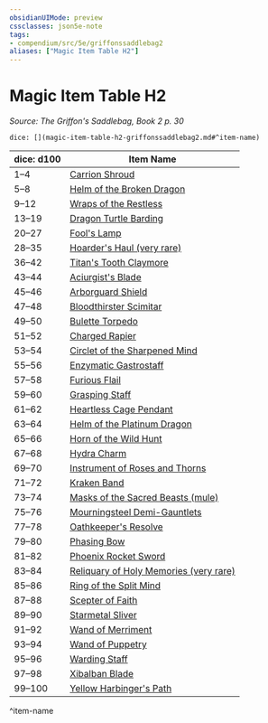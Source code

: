 ```yaml
---
obsidianUIMode: preview
cssclasses: json5e-note
tags:
- compendium/src/5e/griffonssaddlebag2
aliases: ["Magic Item Table H2"]
---
```

# Magic Item Table H2
*Source: The Griffon's Saddlebag, Book 2 p. 30* 

`dice: [](magic-item-table-h2-griffonssaddlebag2.md#^item-name)`

| dice: d100 | Item Name |
|------------|-----------|
| 1–4 | [Carrion Shroud](compendium/items/carrion-shroud-griffonssaddlebag2.md) |
| 5–8 | [Helm of the Broken Dragon](compendium/items/helm-of-the-broken-dragon-griffonssaddlebag2.md) |
| 9–12 | [Wraps of the Restless](compendium/items/wraps-of-the-restless-griffonssaddlebag2.md) |
| 13–19 | [Dragon Turtle Barding](compendium/items/dragon-turtle-barding-griffonssaddlebag2.md) |
| 20–27 | [Fool's Lamp](compendium/items/fools-lamp-griffonssaddlebag2.md) |
| 28–35 | [Hoarder's Haul (very rare)](compendium/items/hoarders-haul-very-rare-griffonssaddlebag2.md) |
| 36–42 | [Titan's Tooth Claymore](compendium/items/titans-tooth-claymore-griffonssaddlebag2.md) |
| 43–44 | [Aciurgist's Blade](compendium/items/aciurgists-blade-griffonssaddlebag2.md) |
| 45–46 | [Arborguard Shield](compendium/items/arborguard-shield-griffonssaddlebag2.md) |
| 47–48 | [Bloodthirster Scimitar](compendium/items/bloodthirster-scimitar-griffonssaddlebag2.md) |
| 49–50 | [Bulette Torpedo](compendium/items/bulette-torpedo-griffonssaddlebag2.md) |
| 51–52 | [Charged Rapier](compendium/items/charged-rapier-griffonssaddlebag2.md) |
| 53–54 | [Circlet of the Sharpened Mind](compendium/items/circlet-of-the-sharpened-mind-griffonssaddlebag2.md) |
| 55–56 | [Enzymatic Gastrostaff](compendium/items/enzymatic-gastrostaff-griffonssaddlebag2.md) |
| 57–58 | [Furious Flail](compendium/items/furious-flail-griffonssaddlebag2.md) |
| 59–60 | [Grasping Staff](compendium/items/grasping-staff-griffonssaddlebag2.md) |
| 61–62 | [Heartless Cage Pendant](compendium/items/heartless-cage-pendant-griffonssaddlebag2.md) |
| 63–64 | [Helm of the Platinum Dragon](compendium/items/helm-of-the-platinum-dragon-griffonssaddlebag2.md) |
| 65–66 | [Horn of the Wild Hunt](compendium/items/horn-of-the-wild-hunt-griffonssaddlebag2.md) |
| 67–68 | [Hydra Charm](compendium/items/hydra-charm-griffonssaddlebag2.md) |
| 69–70 | [Instrument of Roses and Thorns](compendium/items/instrument-of-roses-and-thorns-griffonssaddlebag2.md) |
| 71–72 | [Kraken Band](compendium/items/kraken-band-griffonssaddlebag2.md) |
| 73–74 | [Masks of the Sacred Beasts (mule)](compendium/items/masks-of-the-sacred-beasts-mule-griffonssaddlebag2.md) |
| 75–76 | [Mourningsteel Demi-Gauntlets](compendium/items/mourningsteel-demi-gauntlets-griffonssaddlebag2.md) |
| 77–78 | [Oathkeeper's Resolve](compendium/items/oathkeepers-resolve-griffonssaddlebag2.md) |
| 79–80 | [Phasing Bow](compendium/items/phasing-bow-griffonssaddlebag2.md) |
| 81–82 | [Phoenix Rocket Sword](compendium/items/phoenix-rocket-sword-griffonssaddlebag2.md) |
| 83–84 | [Reliquary of Holy Memories (very rare)](compendium/items/reliquary-of-holy-memories-very-rare-griffonssaddlebag2.md) |
| 85–86 | [Ring of the Split Mind](compendium/items/ring-of-the-split-mind-griffonssaddlebag2.md) |
| 87–88 | [Scepter of Faith](compendium/items/scepter-of-faith-griffonssaddlebag2.md) |
| 89–90 | [Starmetal Sliver](compendium/items/starmetal-sliver-griffonssaddlebag2.md) |
| 91–92 | [Wand of Merriment](compendium/items/wand-of-merriment-griffonssaddlebag2.md) |
| 93–94 | [Wand of Puppetry](compendium/items/wand-of-puppetry-griffonssaddlebag2.md) |
| 95–96 | [Warding Staff](compendium/items/warding-staff-griffonssaddlebag2.md) |
| 97–98 | [Xibalban Blade](compendium/items/xibalban-blade-griffonssaddlebag2.md) |
| 99–100 | [Yellow Harbinger's Path](compendium/items/yellow-harbingers-path-griffonssaddlebag2.md) |
^item-name